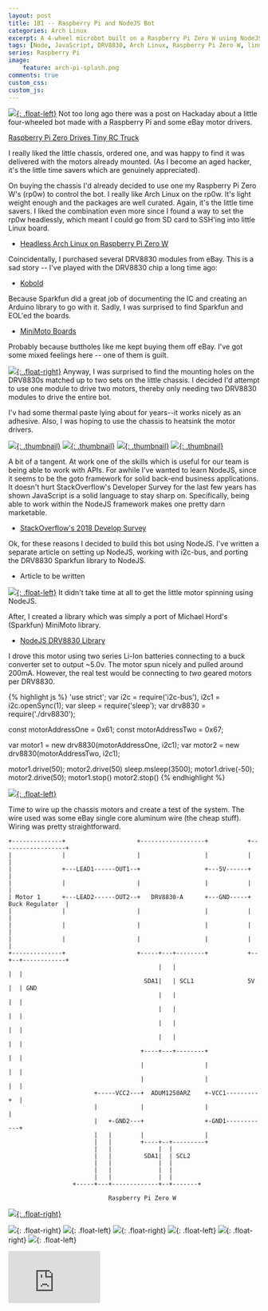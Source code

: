 ```yaml
---
layout: post
title: 1B1 -- Raspberry Pi and NodeJS Bot
categories: Arch Linux
excerpt: A 4-wheel microbot built on a Raspberry Pi Zero W using NodeJS.
tags: [Node, JavaScript, DRV8830, Arch Linux, Raspberry Pi Zero W, linux, i2c]
series: Raspberry Pi
image: 
    feature: arch-pi-splash.png
comments: true
custom_css:
custom_js: 
---
```



[![](https://ladvien.com/images/1b1_frame.jpg){: .float-left}](https://ladvien.com/raw_images/1b1_frame.jpg) Not too long ago there was a post on Hackaday about a little four-wheeled bot made with a Raspberry Pi and some eBay motor drivers.

[Raspberry Pi Zero Drives Tiny RC Truck](https://hackaday.com/2018/01/24/raspberry-pi-zero-drives-tiny-rc-truck/)

I really liked the little chassis, ordered one, and was happy to find it was delivered with the motors already mounted.  (As I become an aged hacker, it's the little time savers which are genuinely appreciated).

On buying the chassis I'd already decided to use one my Raspberry Pi Zero W's (rp0w) to control the bot.  I really like Arch Linux on the rp0w.  It's light weight enough and the packages are well curated.  Again, it's the little time savers.  I liked the combination even more since I found a way to set the rp0w headlessly, which meant I could go from SD card to SSH'ing into little Linux board.

* [Headless Arch Linux on Raspberry Pi Zero W](https://ladvien.com/installing-arch-linux-raspberry-pi-zero-w/)

Coincidentally, I purchased several DRV8830 modules from eBay.  This is a sad story -- I've played with the DRV8830 chip a long time ago:

* [Kobold](https://ladvien.com/kobold/)

 Because Sparkfun did a great job of documenting the IC and creating an Arduino library to go with it.  Sadly, I was surprised to find Sparkfun and EOL'ed the boards.

* [MiniMoto Boards](https://www.sparkfun.com/products/retired/11890)

Probably because buttholes like me kept buying them off eBay.  I've got some mixed feelings here -- one of them is guilt.

[![](https://ladvien.com/images/1b1_holes_line_up.jpg){: .float-right}](https://ladvien.com/images/1b1_holes_line_up.jpg)
Anyway, I was surprised to find the mounting holes on the DRV8830s matched up to two sets on the little chassis. I decided I'd attempt to use one module to drive two motors, thereby only needing two DRV8830 modules to drive the entire bot.

I'v had some thermal paste lying about for years--it works nicely as an adhesive.  Also, I was hoping to use the chassis to heatsink the motor drivers.
<div style="clear: both;"></div>

[![](https://ladvien.com/images/1b1_thermal_paste.jpg){: .thumbnail}](https://ladvien.com/raw_images/1b1_thermal_paste.jpg)
[![](https://ladvien.com/images/1b1_board_latched_down.jpg){: .thumbnail}](https://ladvien.com/raw_images/1b1_board_latched_down.jpg)
[![](https://ladvien.com/images/1b1_screw_it_down.jpg){: .thumbnail}](https://ladvien.com/raw_images/1b1_screw_it_down.jpg)
[![](https://ladvien.com/images/1b1_boards_latched_down2.jpg){: .thumbnail}](https://ladvien.com/raw_images/1b1_boards_latched_down2.jpg)


<div style="clear: both;"></div>

A bit of a tangent.  At work one of the skills which is useful for our team is being able to work with APIs.  For awhile I've wanted to learn NodeJS, since it seems to be the goto framework for solid back-end business applications.  It doesn't hurt StackOverflow's Developer Survey for the last few years has shown JavaScript is a solid language to stay sharp on.  Specifically, being able to work within the NodeJS framework makes one pretty darn marketable.

* [StackOverflow's 2018 Develop Survey](https://insights.stackoverflow.com/survey/2018)

Ok, for these reasons I decided to build this bot using NodeJS.  I've written a separate article on setting up NodeJS, working with i2c-bus, and porting the DRV8830 Sparkfun library to NodeJS.

* Article to be written

[![](https://ladvien.com/images/1b1_test_drv8830.jpg){: .float-left}](https://ladvien.com/raw_images/1b1_test_drv8830.jpg)
It didn't take time at all to get the little motor spinning using NodeJS.

After, I created a library which was simply a port of Michael Hord's (Sparkfun) MiniMoto library.

* [NodeJS DRV8830 Library](https://github.com/Ladvien/drv8830)

I drove this motor using two series Li-Ion batteries connecting to a buck converter set to output ~5.0v.  The motor spun nicely and pulled around 200mA.  However, the real test would be connecting to _two_ geared motors per DRV8830.

<div style="clear: both;"></div>


{% highlight js %}
'use strict';
var i2c = require('i2c-bus'), i2c1 = i2c.openSync(1);
var sleep = require('sleep');
var drv8830 = require('./drv8830');

const motorAddressOne = 0x61;
const motorAddressTwo = 0x67;

var motor1 = new drv8830(motorAddressOne, i2c1);
var motor2 = new drv8830(motorAddressTwo, i2c1);

motor1.drive(50);
motor2.drive(50)
sleep.msleep(3500);
motor1.drive(-50);
motor2.drive(50);
motor1.stop()
motor2.stop()
{% endhighlight %}

[![](https://ladvien.com/images/1b1_wiring_the_motors.jpg){: .float-left}](https://ladvien.com/raw_images/1b1_wiring_the_motors.jpg)



Time to wire up the chassis motors and create a test of the system.  The wire used was some eBay single core aluminum wire (the cheap stuff).  Wiring was pretty straightforward.
<div style="clear: both;"></div>

```
+--------------+                    +------------------+           +------------------+
|              |                    |                  |           |                  |
|              +---LEAD1------OUT1--+                  +---5V------+                  |
|              |                    |                  |           |                  |
| Motor 1      +---LEAD2------OUT2--+   DRV8830-A      +---GND-----+  Buck Regulator  |
|              |                    |                  |           |                  |
|              |                    |                  |           |                  |
|              |                    |                  |           |                  |
+--------------+                    +-----+---+--------+           +--+--+------------+
                                          |   |                       |  |
                                      SDA1|   | SCL1               5V |  | GND
                                          |   |                       |  |
                                          |   |                       |  |
                                          |   |                       |  |
                                          |   |                       |  |
                                     +----+---+--------+              |  |
                                     |                 |              |  |
                                     |                 |              |  |
                        +-----VCC2---+  ADUM1250ARZ    +-VCC1---------+  |
                        |            |                 |                 |
                        |   +-GND2---+                 +-GND1------------+
                        |   |        |                 |
                        |   |        +----+--+---------+
                        |   |             |  |
                        |   |         SDA1|  | SCL2
                        |   |             |  |
                        |   |             |  |
                        |   |             |  |
                  +-----+---+-------------+--+-------+

                            Raspberry Pi Zero W
```
[![](https://ladvien.com/images/1b1_wiring_motors_2.jpg){: .float-right}](https://ladvien.com/raw_images/1b1_wiring_motors_2.jpg)
<div style="clear: both;"></div>

![](https://ladvien.com/images/1b1_adding_power.jpg){: .float-right}
![](https://ladvien.com/images/1b1_making_a_interface.jpg){: .float-left}
![](https://ladvien.com/images/1b1_no_strings.jpg){: .float-right}
![](https://ladvien.com/images/1b1_power_and_isolated.jpg){: .float-left}
![](https://ladvien.com/images/1b1_power.jpg){: .float-right}
![](https://ladvien.com/images/1b1_salvaged_load_share.jpg){: .float-left}
<div style="clear: both;"></div>
<div class="flex-video">
<iframe width="184" height="104" src="https://www.youtube.com/embed/PmRkM8vABuI" frameborder="0" allowfullscreen></iframe></div>
